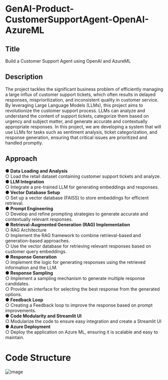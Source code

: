 # GenAI-Product-CustomerSupportAgent-OpenAI-AzureML
<H2><B> Title </B></H2> Build a Customer Support Agent using OpenAI and AzureML

<H2><B> Description </B></H2> The project tackles the significant business problem of efficiently managing a large influx of customer support tickets, which often results in delayed responses, misprioritization, and inconsistent quality in customer service. By leveraging Large Language Models (LLMs), this project aims to revolutionize the customer support process. LLMs can analyze and understand the content of support tickets, categorize them based on urgency and subject matter, and generate accurate and contextually appropriate responses.
In this project, we are developing a system that will use LLMs for tasks such as sentiment analysis, ticket categorization, and response generation, ensuring that critical issues are prioritized and handled promptly.

<H2><B> Approach </B></H2>
<b> ● Data Loading and Analysis </b><br>
○ Load the retail dataset containing customer support tickets and analyze.<br>
<b> ● LLM Integration </b><br>
○ Integrate a pre-trained LLM for generating embeddings and responses.<br>
<b> ● Vector Database Setup </b><br>
○ Set up a vector database (FAISS) to store embeddings for efficient retrieval.<br>
<b> ● Prompt Engineering </b><br>
○ Develop and refine prompting strategies to generate accurate and contextually relevant responses.<br>
<b> ● Retrieval-Augmented Generation (RAG) Implementation </b><br>
○ RAG Architecture<br>
○ Implement the RAG framework to combine retrieval-based and generation-based approaches.<br>
○ Use the vector database for retrieving relevant responses based on customer query embeddings.<br>
<b> ● Response Generation </b><br>
○ Implement the logic for generating responses using the retrieved information and the LLM.<br>
<b> ● Response Sampling </b><br>
○ Implement a sampling mechanism to generate multiple response candidates.<br>
○ Provide an interface for selecting the best response from the generated options.<br>
<b> ● Feedback Loop </b><br>
○ Creating a Feedback loop to improve the response based on prompt improvements.<br>
<b> ● Code Modularity and Streamlit UI </b><br>
○ Modularize the code to ensure easy integration and create a Streamlit UI<br>
<b> ● Azure Deployment </b><br>
○ Deploy the application on Azure ML, ensuring it is scalable and easy to maintain.<br>

# Code Structure
![image](https://github.com/user-attachments/assets/fbcfd540-7c29-4401-a08f-5ec1e7da753b)
